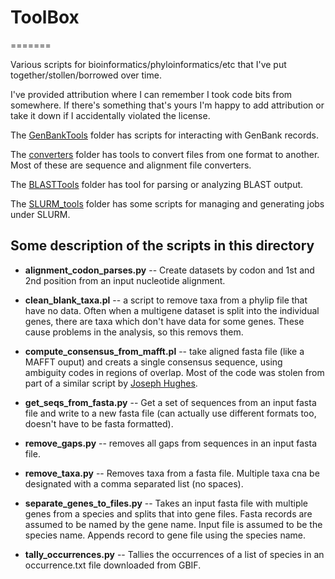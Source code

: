 # ToolBox

=======

Various scripts for bioinformatics/phyloinformatics/etc that I've put together/stollen/borrowed over time.

I've provided attribution where I can remember I took code bits from somewhere. If there's something that's yours I'm happy to add attribution or take it down if I accidentally violated the license.

The [GenBankTools](GenBankTools/) folder has scripts for interacting with GenBank records.

The [converters](converters/) folder has tools to convert files from one format to another. Most of these are sequence and alignment file converters.

The [BLASTTools](BLASTTools/) folder has tool for parsing or analyzing BLAST output.

The [SLURM_tools](SLURM_tools) folder has some scripts for managing and generating jobs under SLURM.

## Some description of the scripts in this directory

* **alignment_codon_parses.py** -- Create datasets by codon and 1st and 2nd position from an input nucleotide alignment.

* **clean_blank_taxa.pl** -- a script to remove taxa from a phylip file that have no data. Often when a multigene dataset is split into the individual genes, there are taxa which don't have data for some genes. These cause problems in the analysis, so this removs them.

* **compute_consensus_from_mafft.pl** -- take aligned fasta file (like a MAFFT ouput) and creats a single consensus sequence, using ambiguity codes in regions of overlap. Most of the code was stolen from part of a similar script by [Joseph Hughes](https://github.com/josephhughes/Sequence-manipulation/blob/master/Consensus.pl).

* **get_seqs_from_fasta.py** -- Get a set of sequences from an input fasta file and write to a new fasta file (can actually use different formats too, doesn't have to be fasta formatted).

* **remove_gaps.py** -- removes all gaps from sequences in an input fasta file.

* **remove_taxa.py** -- Removes taxa from a fasta file. Multiple taxa cna be designated with a comma separated list (no spaces).

* **separate_genes_to_files.py** -- Takes an input fasta file with multiple genes from a species and splits that into gene files. Fasta records are assumed to be named by the gene name. Input file is assumed to be the species name. Appends record to gene file using the species name.

* **tally_occurrences.py** -- Tallies the occurrences of a list of species in an occurrence.txt file downloaded from GBIF.

